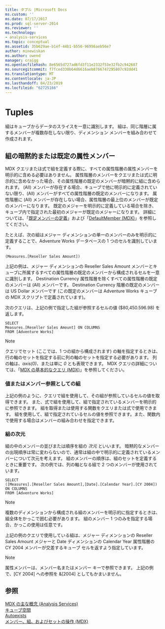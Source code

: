 ```yaml
---
title: タプル |Microsoft Docs
ms.custom: ''
ms.date: 07/17/2017
ms.prod: sql-server-2014
ms.reviewer: ''
ms.technology:
- analysis-services
ms.topic: conceptual
ms.assetid: 35b629ae-b1ef-44b1-b556-96956aeb56e7
author: minewiskan
ms.author: owend
manager: craigg
ms.openlocfilehash: 8e6565d727ad6fd3f11e2332f53e32fb2c942687
ms.sourcegitcommit: f7fced330b64d6616aeb8766747295807c92dd41
ms.translationtype: MT
ms.contentlocale: ja-JP
ms.lasthandoff: 04/23/2019
ms.locfileid: "62725166"
---
```

# <a name="tuples"></a>Tuples
  組はキューブからデータのスライスを一意に識別します。 組は、同じ階層に属するメンバーが複数存在しない限り、ディメンション メンバーを組み合わせて作成されます。  
  
## <a name="implicit-or-default-attribute-members-in-a-tuple"></a>組の暗黙的または既定の属性メンバー  
 MDX クエリまたは式で組を定義する際に、すべての属性階層の属性メンバーを明示的に含める必要はありません。 属性階層のメンバーをクエリまたは式に明示的に含めなかった場合、その属性階層の既定のメンバーが暗黙的に組に含められます。 (All) メンバーが存在する場合、キューブで他に明示的に定義されていない限り、(All) メンバーがすべての属性階層の既定のメンバーになります。 属性階層に (All) メンバーが存在しない場合、属性階層の最上位のメンバーが既定のメンバーになります。 既定のメジャーを明示的に定義している場合を除き、キューブ内で指定された最初のメジャーが既定のメジャーになります。 詳細については、「[既定メンバーの定義](../attribute-properties-define-a-default-member.md)」および「[DefaultMember (MDX)](/sql/mdx/defaultmember-mdx)」を参照してください。  
  
 たとえば、次の組はメジャー ディメンションの単一のメンバーのみを明示的に定義することで、Adventure Works データベースの 1 つのセルを識別しています。  
  
```  
(Measures.[Reseller Sales Amount])  
```  
  
 上記の例は、メジャー ディメンションの Reseller Sales Amount メンバーとキューブに所属するすべての属性階層の既定のメンバーから構成されるセルを一意に識別します。 Destination Currency 属性階層を除くすべての属性階層の既定のメンバーは (All) メンバーです。 Destination Currency 階層の既定のメンバーは US Dollar メンバーです (この既定のメンバーは Adventure Works キューブの MDX スクリプトで定義されています)。  
  
 次のクエリは、上記の例で指定した組が参照するセルの値 ($80,450.596.98) を返します。  
  
```  
SELECT   
Measures.[Reseller Sales Amount] ON COLUMNS   
FROM [Adventure Works]  
```  
  
> [!NOTE]  
>  クエリでセット (ここでは、1 つの組から構成されます) の軸を指定するときは、行の軸のセットを指定する前に列の軸のセットを指定する必要があります。 列の軸は、*axis(0)*、または単に *0* とも表現できます。 MDX クエリの詳細については、「[MDX の基本的なクエリ (MDX)](mdx-query-the-basic-query.md)」を参照してください。  
  
### <a name="tuples-as-values-or-member-references"></a>値またはメンバー参照としての組  
 上記の例のように、クエリで組を使用して、その組が参照しているセルの値を取得できます。 また、式で組を使用して、組で指定されているメンバーを明示的に参照できます。 組を取得または使用する関数をクエリまたは式で使用できます。 組を使用して、組で指定されているセルの値を参照できます。また、関数内で使用する場合はメンバーの組み合わせを指定できます。  
  
### <a name="tuple-dimensionality"></a>組の次元  
 組の中のメンバーの並びまたは順序を組の *次元* といいます。 暗黙的なメンバーの出現順序は常に変わらないので、通常は組の中で明示的に定義されているメンバーについて次元を考えます。 組のメンバーの順序は、組のセットを定義するときに重要です。 次の例では、列の軸となる組で 2 つのメンバーが使用されています。  
  
```  
SELECT   
([Measures].[Reseller Sales Amount],[Date].[Calendar Year].[CY 2004]) ON COLUMNS   
FROM [Adventure Works]  
```  
  
> [!NOTE]  
>  複数のディメンションから構成される組のメンバーを明示的に指定するときは、組全体をかっこで囲む必要があります。 組のメンバー 1 つのみを指定する場合、かっこの使用は任意です。  
  
 上記の例のクエリで使用している組は、メジャー ディメンションの Reseller Sales Amount メジャーと Date ディメンションの Calendar Year 属性階層の CY 2004 メンバーが交差するキューブ セルを返すよう指定しています。  
  
> [!NOTE]  
>  属性メンバーは、メンバー名またはメンバー キーで参照できます。 上記の例で、[CY 2004] への参照を &[2004] としてもかまいません。  
  
## <a name="see-also"></a>参照  
 [MDX の主な概念 (Analysis Services)](../key-concepts-in-mdx-analysis-services.md)   
 [キューブ空間](cube-space.md)   
 [Autoexists](autoexists.md)   
 [メンバー、組、およびセットの操作 (MDX)](working-with-members-tuples-and-sets-mdx.md)  
  
  
